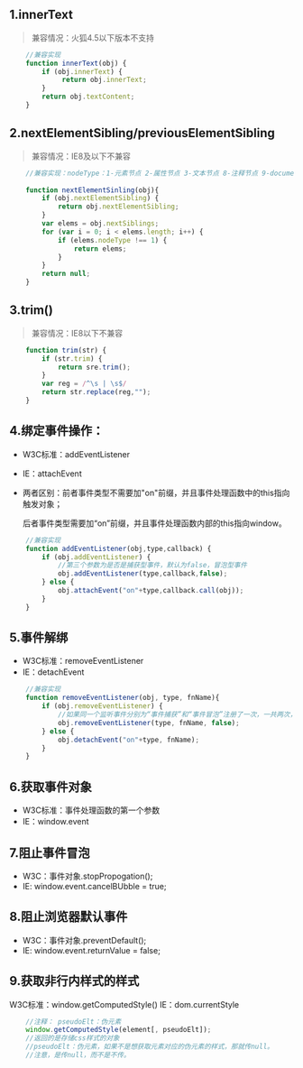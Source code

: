## 1.innerText

> 兼容情况：火狐4.5以下版本不支持

```js
    //兼容实现
    function innerText(obj) {
        if (obj.innerText) {
             return obj.innerText;  
        }
        return obj.textContent;
    }
```

## 2.nextElementSibling/previousElementSibling

> 兼容情况：IE8及以下不兼容

```js
    //兼容实现：nodeType：1-元素节点 2-属性节点 3-文本节点 8-注释节点 9-document
    
    function nextElementSinling(obj){
        if (obj.nextElementSibling) {
            return obj.nextElementSibling;
        }
        var elems = obj.nextSiblings;
        for (var i = 0; i < elems.length; i++) {
            if (elems.nodeType !== 1) {
                return elems;
            }
        }
        return null;
    }
```

## 3.trim()

> 兼容情况：IE8以下不兼容

```js
    function trim(str) {
        if (str.trim) {
            return sre.trim();
        }
        var reg = /^\s | \s$/
        return str.replace(reg,"");
    }  
```

## 4.绑定事件操作：
* W3C标准：addEventListener
* IE：attachEvent
* 
    两者区别：前者事件类型不需要加"on"前缀，并且事件处理函数中的this指向触发对象；

    后者事件类型需要加“on”前缀，并且事件处理函数内部的this指向window。

```js
    //兼容实现
    function addEventListener(obj,type,callback) {
        if (obj.addEventListener) {
            //第三个参数为是否是捕获型事件，默认为false，冒泡型事件
            obj.addEventListener(type,callback,false);
        } else {
            obj.attachEvent("on"+type,callback.call(obj));
        }            
    }
```

## 5.事件解绑
* W3C标准：removeEventListener
* IE：detachEvent

```js
    //兼容实现
    function removeEventListener(obj, type, fnName){
        if (obj.removeEventListener) {
            //如果同一个监听事件分别为“事件捕获”和“事件冒泡”注册了一次，一共两次，这两次事件需要分别移除。两者不会互相干扰。
            obj.removeEventListener(type, fnName, false);
        } else {
            obj.detachEvent("on"+type, fnName);
        }        
    }
```

## 6.获取事件对象
* W3C标准：事件处理函数的第一个参数
* IE：window.event

## 7.阻止事件冒泡
* W3C：事件对象.stopPropogation();
* IE: window.event.cancelBUbble = true;

## 8.阻止浏览器默认事件
* W3C：事件对象.preventDefault();
* IE: window.event.returnValue = false;

## 9.获取非行内样式的样式
W3C标准：window.getComputedStyle()
IE：dom.currentStyle

```js
    //注释： pseudoElt：伪元素
    window.getComputedStyle(element[, pseudoElt]);
    //返回的是存储css样式的对象
    //pseudoElt：伪元素，如果不是想获取元素对应的伪元素的样式，那就传null。
    //注意，是传null，而不是不传。

```







